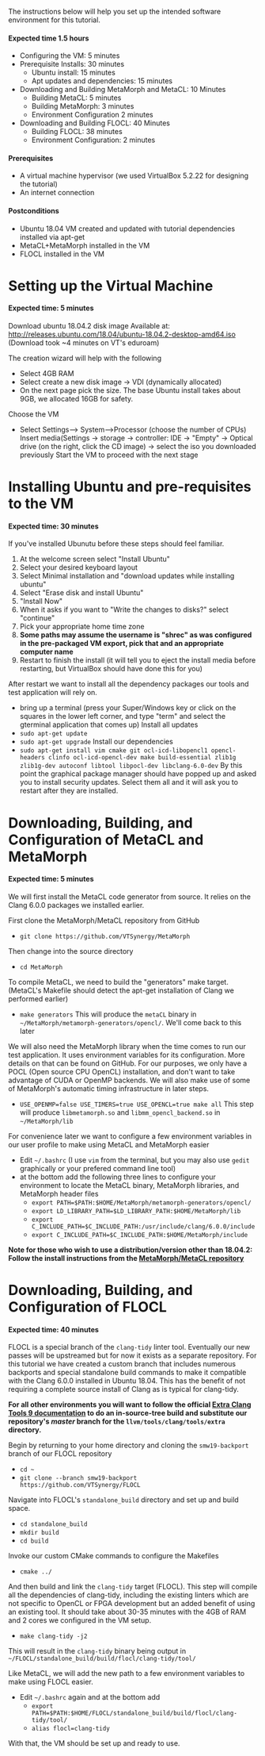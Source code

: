 The instructions below will help you set up the intended software environment for this tutorial.

#### Expected time 1.5 hours
* Configuring the VM: 5 minutes
* Prerequisite Installs: 30 minutes
    * Ubuntu install: 15 minutes
	* Apt updates and dependencies: 15 minutes
* Downloading and Building MetaMorph and MetaCL: 10 Minutes
    * Building MetaCL: 5 minutes
	* Building MetaMorph: 3 minutes
	* Environment Configuration 2 minutes
* Downloading and Building FLOCL: 40 Minutes
    * Building FLOCL: 38 minutes
	* Environment Configuration: 2 minutes

#### Prerequisites
* A virtual machine hypervisor (we used VirtualBox 5.2.22 for designing the tutorial)
* An internet connection

#### Postconditions
* Ubuntu 18.04 VM created and updated with tutorial dependencies installed via apt-get
* MetaCL+MetaMorph installed in the VM
* FLOCL installed in the VM

# Setting up the Virtual Machine
#### Expected time: 5 minutes
Download ubuntu 18.04.2 disk image
Available at: http://releases.ubuntu.com/18.04/ubuntu-18.04.2-desktop-amd64.iso (Download took ~4 minutes on VT's eduroam)

The creation wizard will help with the following
* Select 4GB RAM
* Select create a new disk image -> VDI (dynamically allocated)
* On the next page pick the size. The base Ubuntu install takes about 9GB, we allocated 16GB for safety.


Choose the VM
* Select Settings--> System-->Processor (choose the number of CPUs)
Insert media(Settings -> storage -> controller: IDE -> "Empty" -> Optical drive (on the right, click the CD image) -> select the iso you downloaded previously
Start the VM to proceed with the next stage

# Installing Ubuntu and pre-requisites to the VM
#### Expected time: 30 minutes

If you've installed Ubunutu before these steps should feel familiar.
1. At the welcome screen select "Install Ubuntu"
2. Select your desired keyboard layout
3. Select Minimal installation and "download updates while installing ubuntu"
4. Select "Erase disk and install Ubuntu"
5. "Install Now"
6. When it asks if you want to "Write the changes to disks?" select "continue"
7. Pick your appropriate home time zone
8. **Some paths may assume the username is "shrec" as was configured in the pre-packaged VM export, pick that and an appropriate computer name**
9. Restart to finish the install (it will tell you to eject the install media before restarting, but VirtualBox should have done this for you)

After restart we want to install all the dependency packages our tools and test application will rely on.
* bring up a terminal (press your Super/Windows key or click on the squares in the lower left corner, and type "term" and select the gterminal application that comes up)
Install all updates
* `sudo apt-get update` 
* `sudo apt-get upgrade`
Install our dependencies
* `sudo apt-get install vim cmake git ocl-icd-libopencl1 opencl-headers clinfo ocl-icd-opencl-dev make build-essential zlib1g zlib1g-dev autoconf libtool libpocl-dev libclang-6.0-dev`
By this point the graphical package manager should have popped up and asked you to install security updates. Select them all and it will ask you to restart after they are installed.

# Downloading, Building, and Configuration of MetaCL and MetaMorph
#### Expected time: 5 minutes
We will first install the MetaCL code generator from source. It relies on the Clang 6.0.0 packages we installed earlier.

First clone the MetaMorph/MetaCL repository from GitHub
* `git clone https://github.com/VTSynergy/MetaMorph`

Then change into the source directory
* `cd MetaMorph`

To compile MetaCL, we need to build the "generators" make target. (MetaCL's Makefile should detect the apt-get installation of Clang we performed earlier)
* `make generators`
This will produce the `metaCL` binary in `~/MetaMorph/metamorph-generators/opencl/`. We'll come back to this later

We will also need the MetaMorph library when the time comes to run our test application. It uses environment variables for its configuration. More details on that can be found on GitHub. For our purposes, we only have a POCL (Open source CPU OpenCL) installation, and don't want to take advantage of CUDA or OpenMP backends. We will also make use of some of MetaMorph's automatic timing infrastructure in later steps.
* `USE_OPENMP=false USE_TIMERS=true USE_OPENCL=true make all`
This step will produce `libmetamorph.so` and `libmm_opencl_backend.so` in `~/MetaMorph/lib`

For convenience later we want to configure a few environment variables in our user profile to make using MetaCL and MetaMorph easier
* Edit `~/.bashrc` (I use `vim` from the terminal, but you may also use `gedit` graphically or your prefered command line tool)
* at the bottom add the following three lines to configure your environment to locate the MetaCL binary, MetaMorph libraries, and MetaMorph header files
    * `export PATH=$PATH:$HOME/MetaMorph/metamorph-generators/opencl/`
    * `export LD_LIBRARY_PATH=$LD_LIBRARY_PATH:$HOME/MetaMorph/lib`
    * `export C_INCLUDE_PATH=$C_INCLUDE_PATH:/usr/include/clang/6.0.0/include`
    * `export C_INCLUDE_PATH=$C_INCLUDE_PATH:$HOME/MetaMorph/include`

**Note for those who wish to use a distribution/version other than 18.04.2: Follow the install instructions from the [MetaMorph/MetaCL repository](https://github.com/vtsynergy/MetaMorph/tree/master/metamorph-generators/opencl/docs/tutorials)**

# Downloading, Building, and Configuration of FLOCL
#### Expected time: 40 minutes

FLOCL is a special branch of the `clang-tidy` linter tool. Eventually our new passes will be upstreamed but for now it exists as a separate repository. For this tutorial we have created a custom branch that includes numerous backports and special standalone build commands to make it compatible with the Clang 6.0.0 installed in Ubuntu 18.04. This has the benefit of not requiring a complete source install of Clang as is typical for clang-tidy.

**For all other environments you will want to follow the official [Extra Clang Tools 9 documentation](https://clang.llvm.org/extra/clang-tidy/Contributing.html) to do an in-source-tree build and substitute our repository's _master_ branch for the `llvm/tools/clang/tools/extra` directory.**

Begin by returning to your home directory and cloning the `smw19-backport` branch of our FLOCL repository
* `cd ~`
* `git clone --branch smw19-backport https://github.com/VTSynergy/FLOCL`

Navigate into FLOCL's `standalone_build` directory and set up and build space.
* `cd standalone_build`
* `mkdir build`
* `cd build`

Invoke our custom CMake commands to configure the Makefiles
* `cmake ../`

And then build and link the `clang-tidy` target (FLOCL). This step will compile all the dependencies of clang-tidy, including the existing linters which are not specific to OpenCL or FPGA development but an added benefit of using an existing tool. It should take about 30-35 minutes with the 4GB of RAM and 2 cores we configured in the VM setup.
* `make clang-tidy -j2`

This will result in the `clang-tidy` binary being output in `~/FLOCL/standalone_build/build/flocl/clang-tidy/tool/`

Like MetaCL, we will add the new path to a few environment variables to make using FLOCL easier.
* Edit `~/.bashrc` again and at the bottom add
    * `export PATH=$PATH:$HOME/FLOCL/standalone_build/build/flocl/clang-tidy/tool/`
	* `alias flocl=clang-tidy`

With that, the VM should be set up and ready to use.
